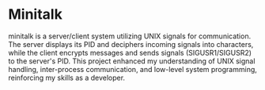 # Minitalk
minitalk is a server/client system utilizing UNIX signals for communication. The server displays its PID and deciphers incoming signals into characters, while the client encrypts messages and sends signals (SIGUSR1/SIGUSR2) to the server's PID. This project enhanced my understanding of UNIX signal handling, inter-process communication, and low-level system programming, reinforcing my skills as a developer.
